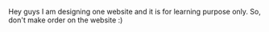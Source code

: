 Hey guys I am designing one website and it is for learning purpose only. So, don't make order on the website :)
